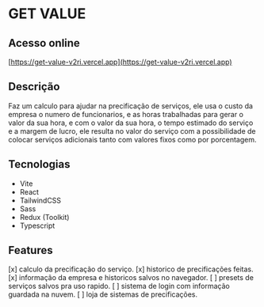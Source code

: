 # GET VALUE

## Acesso online

[https://get-value-v2ri.vercel.app](https://get-value-v2ri.vercel.app)

## Descrição

Faz um calculo para ajudar na precificação de serviços, ele usa o custo da empresa o numero de funcionarios, e as horas trabalhadas para gerar o valor da sua hora, e com o valor da sua hora, o tempo estimado do serviço e a margem de lucro, ele resulta no valor do serviço com a possibilidade de colocar serviços adicionais tanto com valores fixos como por porcentagem.

## Tecnologias

* Vite
* React
* TailwindCSS
* Sass
* Redux (Toolkit)
* Typescript

## Features

[x] calculo da precificação do serviço.
[x] historico de precificações feitas.
[x] informação da empresa e historicos salvos no navegador.
[ ] presets de serviços salvos pra uso rapido.
[ ] sistema de login com informação guardada na nuvem.
[ ] loja de sistemas de precificações.

